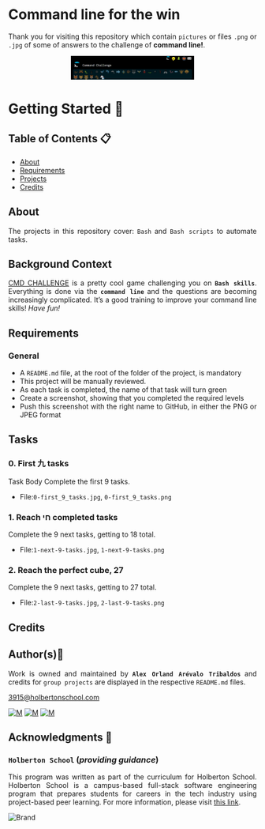 # Command line for the win
<div style="text-align: justify">

Thank you for visiting this repository which contain `pictures` or files `.png` or `.jpg` of some of answers to the challenge of **command line!**.<br>

<p align="center">
  <img width="250"  
        src="https://github.com/Alexoat76/holberton-system_engineering-devops/blob/master/command_line_for_the_win/assets/CMDChallenge.png"
  >
</p>	
	
# Getting Started :running:	
<div style="text-align: justify">
	
## Table of Contents :clipboard:
* [About](#about)
* [Requirements](#requirements)
* [Projects](#projects)
* [Credits](#credits)

	
## About
The projects in this repository cover:
`Bash` and `Bash scripts` to automate tasks.

## Background Context
[CMD CHALLENGE](https://intranet.hbtn.io/rltoken/dGik0ttp83Dxj-_G5CWe_g) 
  is a pretty cool game challenging you on **`Bash skills`**. Everything is done via the **`command line`**
and the questions are becoming increasingly complicated. It’s a good training to improve your command line skills!
*Have fun!*

## Requirements
### General
* A  ` README.md `  file, at the root of the folder of the project, is mandatory
* This project will be manually reviewed.
* As each task is completed, the name of that task will turn green
* Create a screenshot, showing that you completed the required levels
* Push this screenshot with the right name to GitHub, in either the PNG or JPEG format


## Tasks
### 0. First 九 tasks
Task Body Complete the first 9 tasks.
- File:`0-first_9_tasks.jpg`, `0-first_9_tasks.png` 

### 1. Reach חי completed tasks
Complete the 9 next tasks, getting to 18 total.

- File:`1-next-9-tasks.jpg`, `1-next-9-tasks.png` 

### 2. Reach the perfect cube, 27
Complete the 9 next tasks, getting to 27 total.

- File:`2-last-9-tasks.jpg`, `2-last-9-tasks.png` 

## Credits

## Author(s):blue_book:

Work is owned and maintained by 
	**`Alex Orland Arévalo Tribaldos`**  and credits for `group projects` are displayed in the respective `README.md` files.

<3915@holbertonschool.com>
	
[![M](https://upload.wikimedia.org/wikipedia/commons/thumb/9/91/Octicons-mark-github.svg/25px-Octicons-mark-github.svg.png)](https://github.com/Alexoat76)
[![M](https://upload.wikimedia.org/wikipedia/fr/thumb/c/c8/Twitter_Bird.svg/25px-Twitter_Bird.svg.png)](https://twitter.com/aoarevalot)
[![M](https://upload.wikimedia.org/wikipedia/commons/thumb/c/ca/LinkedIn_logo_initials.png/25px-LinkedIn_logo_initials.png)](https://www.linkedin.com/in/Alexoat76/)


## Acknowledgments :mega: 

### **`Holberton School`** (*providing guidance*)
	
This program was written as part of the curriculum for Holberton School.
Holberton School is a campus-based full-stack software engineering program
that prepares students for careers in the tech industry using project-based
peer learning. For more information,  please visit [this link](https://www.holbertonschool.com/).

![Brand](https://assets.website-files.com/6105315644a26f77912a1ada/610540e8b4cd6969794fe673_Holberton_School_logo-04-04.svg)

